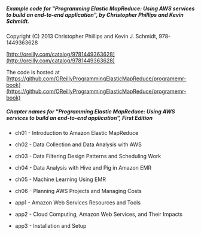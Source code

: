 ##### Example code for "Programming Elastic MapReduce: Using AWS services to build an end-to-end application", by Christopher Phillips and Kevin Schmidt.<br>
Copyright (C) 2013 Christopher Phillips and Kevin J. Schmidt, 978-1449363628

[http://oreilly.com/catalog/9781449363628](http://oreilly.com/catalog/9781449363628)

The code is hosted at [https://github.com/OReillyProgrammingElasticMapReduce/programemr-book](https://github.com/OReillyProgrammingElasticMapReduce/programemr-book)

##### Chapter names for "Programming Elastic MapReduce: Using AWS services to build an end-to-end application", First Edition

* ch01 - Introduction to Amazon Elastic MapReduce
* ch02 - Data Collection and Data Analysis with AWS
* ch03 - Data Filtering Design Patterns and Scheduling Work
* ch04 - Data Analysis with Hive and Pig in Amazon EMR
* ch05 - Machine Learning Using EMR
* ch06 - Planning AWS Projects and Managing Costs

* app1 - Amazon Web Services Resources and Tools
* app2 - Cloud Computing, Amazon Web Services, and Their Impacts
* app3 - Installation and Setup


